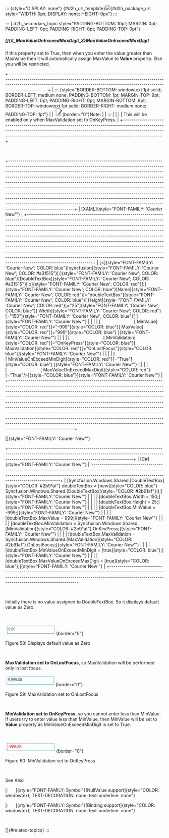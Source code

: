 ::: {style="DISPLAY: none"}
[](ms-xhelp:///?Id=d2h_url_template){#d2h_url_template}![](!package_url!){#d2h_package_url style="WIDTH: 0px; DISPLAY: none; HEIGHT: 0px"}
:::

::: {.d2h_secondary_topic style="PADDING-BOTTOM: 10pt; MARGIN: 0pt; PADDING-LEFT: 0pt; PADDING-RIGHT: 0pt; PADDING-TOP: 0pt"}
##### []{#_MaxValueOnExceedMaxDigit_3}MaxValueOnExceedMaxDigit

If this property set to True, then when you enter the value greater than MaxValue then it will automatically assign MaxValue to **Value** property. Else you will be restricted.

+-------------------------------------------------------------------------------------------------------------------------------------------------------------------------------------------------------------------------------------------------------------+
| ::: {style="BORDER-BOTTOM: windowtext 1pt solid; BORDER-LEFT: medium none; PADDING-BOTTOM: 1pt; MARGIN-TOP: 9pt; PADDING-LEFT: 0pt; PADDING-RIGHT: 0pt; MARGIN-BOTTOM: 9pt; BORDER-TOP: windowtext 1pt solid; BORDER-RIGHT: medium none; PADDING-TOP: 1pt"} |
| ![](../ImagesExt/image261_3.jpg){border="0"}Note:                                                                                                                                                                                                           |
| :::                                                                                                                                                                                                                                                         |
|                                                                                                                                                                                                                                                             |
| This will be enabled only when MaxValidation set to OnKeyPress.                                                                                                                                                                                             |
+-------------------------------------------------------------------------------------------------------------------------------------------------------------------------------------------------------------------------------------------------------------+

 

+--------------------------------------------------------------------------------------------------------------------------------------------------------------------------------------------------------------------------------------------------------------------------------------------------------------------------------------------------------------------------------------------------------------------------------------------------------------------------------------------------------------------------------------------------------------------------------------------------------------------------------------------------------------------------------------------------------------------------------------------------------------+
| [XAML]{style="FONT-FAMILY: 'Courier New'"}                                                                                                                                                                                                                                                                                                                                                                                                                                                                                                                                                                                                                                                                                                                   |
+--------------------------------------------------------------------------------------------------------------------------------------------------------------------------------------------------------------------------------------------------------------------------------------------------------------------------------------------------------------------------------------------------------------------------------------------------------------------------------------------------------------------------------------------------------------------------------------------------------------------------------------------------------------------------------------------------------------------------------------------------------------+
| [\<]{style="FONT-FAMILY: 'Courier New'; COLOR: blue"}[syncfusion]{style="FONT-FAMILY: 'Courier New'; COLOR: #a31515"}[:]{style="FONT-FAMILY: 'Courier New'; COLOR: blue"}[DoubleTextBox]{style="FONT-FAMILY: 'Courier New'; COLOR: #a31515"}[ x]{style="FONT-FAMILY: 'Courier New'; COLOR: red"}[:]{style="FONT-FAMILY: 'Courier New'; COLOR: blue"}[Name]{style="FONT-FAMILY: 'Courier New'; COLOR: red"}[=\"doubleTextBox\"]{style="FONT-FAMILY: 'Courier New'; COLOR: blue"}[ Height]{style="FONT-FAMILY: 'Courier New'; COLOR: red"}[=\"25\"]{style="FONT-FAMILY: 'Courier New'; COLOR: blue"}[ Width]{style="FONT-FAMILY: 'Courier New'; COLOR: red"}[=\"150\"]{style="FONT-FAMILY: 'Courier New'; COLOR: blue"}[ ]{style="FONT-FAMILY: 'Courier New'"} |
|                                                                                                                                                                                                                                                                                                                                                                                                                                                                                                                                                                                                                                                                                                                                                              |
| [                           [ MinValue]{style="COLOR: red"}[=\"-999\"]{style="COLOR: blue"}[ MaxValue]{style="COLOR: red"}[=\"999\"]{style="COLOR: blue"} ]{style="FONT-FAMILY: 'Courier New'"}                                                                                                                                                                                                                                                                                                                                                                                                                                                                                                                                                              |
|                                                                                                                                                                                                                                                                                                                                                                                                                                                                                                                                                                                                                                                                                                                                                              |
| [                           [ MinValidation]{style="COLOR: red"}[=\"OnKeyPress\"]{style="COLOR: blue"}[ MaxValidation]{style="COLOR: red"}[=\"OnLostFocus\"]{style="COLOR: blue"}]{style="FONT-FAMILY: 'Courier New'"}                                                                                                                                                                                                                                                                                                                                                                                                                                                                                                                                       |
|                                                                                                                                                                                                                                                                                                                                                                                                                                                                                                                                                                                                                                                                                                                                                              |
| [                           [ MinValueOnExceedMinDigit]{style="COLOR: red"}[=\"True\"]{style="COLOR: blue"} ]{style="FONT-FAMILY: 'Courier New'"}                                                                                                                                                                                                                                                                                                                                                                                                                                                                                                                                                                                                            |
|                                                                                                                                                                                                                                                                                                                                                                                                                                                                                                                                                                                                                                                                                                                                                              |
| [                           [ MaxValueOnExceedMaxDigit]{style="COLOR: red"}[=\"True\"/\>]{style="COLOR: blue"}]{style="FONT-FAMILY: 'Courier New'"}                                                                                                                                                                                                                                                                                                                                                                                                                                                                                                                                                                                                          |
+--------------------------------------------------------------------------------------------------------------------------------------------------------------------------------------------------------------------------------------------------------------------------------------------------------------------------------------------------------------------------------------------------------------------------------------------------------------------------------------------------------------------------------------------------------------------------------------------------------------------------------------------------------------------------------------------------------------------------------------------------------------+

[]{style="FONT-FAMILY: 'Courier New'"} 

+-------------------------------------------------------------------------------------------------------------------------------------------------------------------------------------------------------------------------+
| [C#]{style="FONT-FAMILY: 'Courier New'"}                                                                                                                                                                                |
+-------------------------------------------------------------------------------------------------------------------------------------------------------------------------------------------------------------------------+
| [Syncfusion.Windows.Shared.[DoubleTextBox]{style="COLOR: #2b91af"} doubleTextBox = [new]{style="COLOR: blue"} Syncfusion.Windows.Shared.[DoubleTextBox]{style="COLOR: #2b91af"}();]{style="FONT-FAMILY: 'Courier New'"} |
|                                                                                                                                                                                                                         |
| [doubleTextBox.Width = 150;]{style="FONT-FAMILY: 'Courier New'"}                                                                                                                                                        |
|                                                                                                                                                                                                                         |
| [doubleTextBox.Height = 25;]{style="FONT-FAMILY: 'Courier New'"}                                                                                                                                                        |
|                                                                                                                                                                                                                         |
| [doubleTextBox.MinValue = -999;]{style="FONT-FAMILY: 'Courier New'"}                                                                                                                                                    |
|                                                                                                                                                                                                                         |
| [doubleTextBox.MaxValue = 999;]{style="FONT-FAMILY: 'Courier New'"}                                                                                                                                                     |
|                                                                                                                                                                                                                         |
| [doubleTextBox.MinValidation = Syncfusion.Windows.Shared.[MinValidation]{style="COLOR: #2b91af"}.OnKeyPress;]{style="FONT-FAMILY: 'Courier New'"}                                                                       |
|                                                                                                                                                                                                                         |
| [doubleTextBox.MaxValidation = Syncfusion.Windows.Shared.[MaxValidation]{style="COLOR: #2b91af"}.OnLostFocus;]{style="FONT-FAMILY: 'Courier New'"}                                                                      |
|                                                                                                                                                                                                                         |
| [doubleTextBox.MinValueOnExceedMinDigit = [true]{style="COLOR: blue"};]{style="FONT-FAMILY: 'Courier New'"}                                                                                                             |
|                                                                                                                                                                                                                         |
| [doubleTextBox.MaxValueOnExceedMaxDigit = [true]{style="COLOR: blue"};]{style="FONT-FAMILY: 'Courier New'"}                                                                                                             |
+-------------------------------------------------------------------------------------------------------------------------------------------------------------------------------------------------------------------------+

 

Initially there is no value assigned to DoubleTextBox. So it displays default value as Zero.

 

![](../ImagesExt/image261_61.png){border="0"}

Figure 58: Displays default value as Zero

 

**MaxValidation set to OnLostFocus**, so MaxValidation will be performed only in lost focus.

![](../ImagesExt/image261_62.png){border="0"}

Figure 59: MaxValidation set to OnLostFocus

 

**MinValidation set to OnKeyPress**, so you cannot enter less than MinValue. If users try to enter value less than MinValue, then MinValue will be set to **Value** property as MinValueOnExceedMinDigit is set to True.

 

![](../ImagesExt/image261_63.png){border="0"}

Figure 60: MinValidation set to OnKeyPress

 

See Also

[·      ]{style="FONT-FAMILY: Symbol"}[NullValue support]{style="COLOR: windowtext; TEXT-DECORATION: none; text-underline: none"}

[·      ]{style="FONT-FAMILY: Symbol"}[Binding support]{style="COLOR: windowtext; TEXT-DECORATION: none; text-underline: none"}

 

[]{#related-topics}
:::
